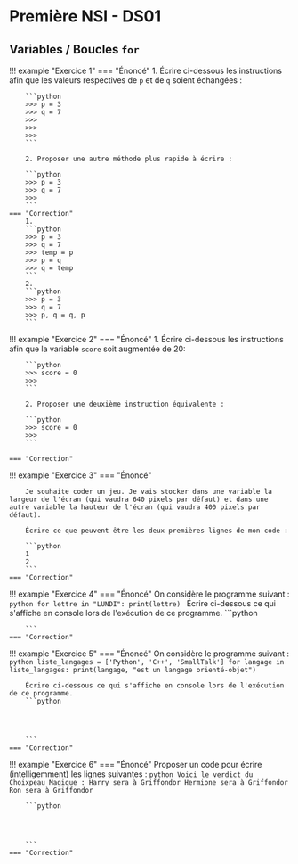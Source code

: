 

# Première NSI - DS01
## Variables / Boucles ```for``` 

!!! example "Exercice 1"
    === "Énoncé"
        1. Écrire ci-dessous les instructions afin que les valeurs respectives de ```p``` et de ```q``` soient échangées :

        ```python
        >>> p = 3
        >>> q = 7
        >>>
        >>>
        >>>
        ```

        2. Proposer une autre méthode plus rapide à écrire :

        ```python
        >>> p = 3
        >>> q = 7
        >>>
        ```
    === "Correction"
        1. 
        ```python
        >>> p = 3
        >>> q = 7
        >>> temp = p
        >>> p = q
        >>> q = temp
        ```
        2.
        ```python
        >>> p = 3
        >>> q = 7
        >>> p, q = q, p
        ```


!!! example "Exercice 2"
    === "Énoncé"
        1. Écrire ci-dessous les instructions afin que la variable ```score```  soit augmentée de 20:

        ```python
        >>> score = 0
        >>> 
        ```

        2. Proposer une deuxième instruction équivalente :

        ```python
        >>> score = 0
        >>> 
        ```

    === "Correction"


!!! example "Exercice 3"
    === "Énoncé"

        Je souhaite coder un jeu. Je vais stocker dans une variable la largeur de l'écran (qui vaudra 640 pixels par défaut) et dans une autre variable la hauteur de l'écran (qui vaudra 400 pixels par défaut). 

        Écrire ce que peuvent être les deux premières lignes de mon code :

        ```python
        1 
        2 
        ```
    === "Correction"


!!! example "Exercice 4"
    === "Énoncé"
        On considère le programme suivant :
        ```python
        for lettre in "LUNDI":
            print(lettre)
        ```
        Écrire ci-dessous ce qui s'affiche en console lors de l'exécution de ce programme.
        ```python




        ```
    === "Correction"




!!! example "Exercice 5"
    === "Énoncé"
        On considère le programme suivant :
        ```python
        liste_langages = ['Python', 'C++', 'SmallTalk']
        for langage in liste_langages:
            print(langage, "est un langage orienté-objet")
        ```

        Écrire ci-dessous ce qui s'affiche en console lors de l'exécution de ce programme.
        ```python




        ```
    === "Correction"





!!! example "Exercice 6"
    === "Énoncé"
         Proposer un code pour écrire (intelligemment) les lignes suivantes :
        ```python
        Voici le verdict du Choixpeau Magique :
        Harry sera à Griffondor
        Hermione sera à Griffondor
        Ron sera à Griffondor
        ```

        ```python




        ```
    === "Correction"



